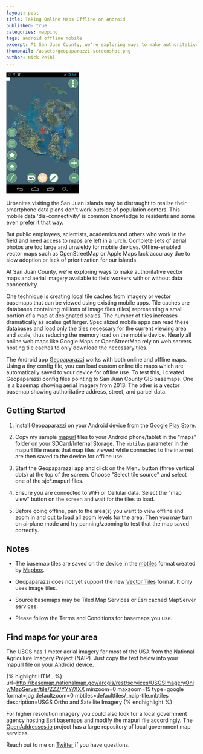 ```yaml
---
layout: post
title: Taking Online Maps Offline on Android
published: true
categories: mapping
tags: android offline mobile
excerpt: At San Juan County, we're exploring ways to make authoritative vector maps and aerial imagery available to field workers with or without data connectivity.
thumbnail: /assets/geopaparazzi-screenshot.png
author: Nick Peihl
---
```


![Geopaparazzi Screenshot](/assets/geopaparazzi-screenshot.png)

Urbanites visiting the San Juan Islands may be distraught to realize their smartphone data plans don't work outside of population centers. This mobile data 'dis-connectivity' is common knowledge to residents and some even prefer it that way.

But public employees, scientists, academics and others who work in the field and need access to maps are left in a lurch. Complete sets of aerial photos are too large and unwieldy for mobile devices. Offline-enabled vector maps such as OpenStreetMap or Apple Maps lack accuracy due to slow adoption or lack of prioritization for our islands.

At San Juan County, we're exploring ways to make authoritative vector maps and aerial imagery available to field workers with or without data connectivity.

One technique is creating local tile caches from imagery or vector basemaps that can be viewed using existing mobile apps. Tile caches are databases containing millions of image files (tiles) representing a small portion of a map at designated scales. The number of tiles increases dramatically as scales get larger. Specialized mobile apps can read these databases and load only the tiles necessary for the current viewing area and scale, thus reducing the memory load on the mobile device. Nearly all online web maps like Google Maps or OpenStreetMap rely on web servers hosting tile caches to only download the necessary tiles.

The Android app [Geopaparazzi](http://geopaparazzi.github.io/geopaparazzi) works with both online and offline maps. Using a tiny config file, you can load custom online tile maps which are automatically saved to your device for offline use. To test this, I created Geopaparazzi config files pointing to San Juan County GIS basemaps. One is a basemap showing aerial imagery from 2013. The other is a vector basemap showing authoritative address, street, and parcel data.


## Getting Started

1) Install Geopaparazzi on your Android device from the [Google Play Store](https://play.google.com/store/apps/details?id=eu.hydrologis.geopaparazzi).

2) Copy my sample [mapurl](https://gist.github.com/npeihl/bbc0fc7e7579007a7d68) files to your Android phone/tablet in the "maps" folder on your SDCard/Internal Storage. The ```mbtiles``` parameter in the mapurl file means that map tiles viewed while connected to the internet are then saved to the device for offline use.

3) Start the Geopaparazzi app and click on the Menu button (three vertical dots) at the top of the screen. Choose "Select tile source" and select one of the sjc*.mapurl files.

4) Ensure you are connected to WiFi or Cellular data. Select the "map view" button on the screen and wait for the tiles to load.

5) Before going offline, pan to the area(s) you want to view offline and zoom in and out to load all zoom levels for the area. Then you may turn on airplane mode and try panning/zooming to test that the map saved correctly.

## Notes

- The basemap tiles are saved on the device in the [mbtiles](https://www.mapbox.com/guides/an-open-platform/#mbtiles) format created by [Mapbox](http://mapbox.com).

- Geopaparazzi does not yet support the new [Vector Tiles](https://www.mapbox.com/developers/vector-tiles/) format. It only uses image tiles.

- Source basemaps may be Tiled Map Services or Esri cached MapServer services.

- Please follow the Terms and Conditions for basemaps you use.

## Find maps for your area

The USGS has 1 meter aerial imagery for most of the USA from the National Agriculure Imagery Project (NAIP). Just copy the text below into your mapurl file on your Android device.

{% highlight HTML %}
url=http://basemap.nationalmap.gov/arcgis/rest/services/USGSImageryOnly/MapServer/tile/ZZZ/YYY/XXX
minzoom=0
maxzoom=15
type=google
format=jpg
defaultzoom=0
mbtiles=defaulttiles/_naip-tile.mbtiles
description=USGS Ortho and Satellite Imagery
{% endhighlight %}

For higher resolution imagery you could also look for a local government agency hosting Esri basemaps and modify the mapurl file accordingly. The [OpenAddresses.io](https://github.com/openaddresses/openaddresses/tree/master/sources) project has a large repository of local government map services.

Reach out to me on [Twitter](http://twitter.com/npeihl) if you have questions.
